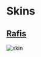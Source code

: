 # Skins
## [Rafis](https://www.mediafire.com/file/phcsum9n4np44wh/Rafis_2018-03-26_HDDT.osk/file)
![skin](https://osuskins.net/screenshots/ekynLzX.jpg)

